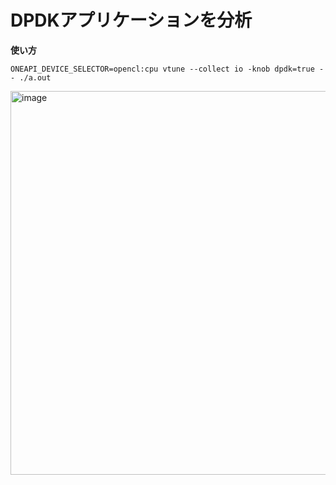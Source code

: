 # DPDKアプリケーションを分析
**使い方**
```
ONEAPI_DEVICE_SELECTOR=opencl:cpu vtune --collect io -knob dpdk=true -- ./a.out
```

<img width="614" alt="image" src="https://github.com/user-attachments/assets/7f8fbef4-2607-4520-a1c4-1785a8aa32ad" />
